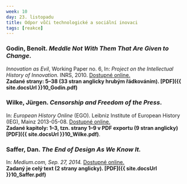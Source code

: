 ```yaml
---
week: 10
day: 23. listopadu
title: Odpor vůči technologické a sociální inovaci
tags: [reakce]
---
```

### Godin, Benoît. _Meddle Not With Them That Are Given to Change_.

_Innovation as Evil_, Working Paper no. 6, In: _Project on the Intellectual History of Innovation._ INRS, 2010. [Dostupné online.](http://www.csiic.ca/PDF/IntellectualNo6.pdf)  
**Zadané strany: 5–38 (33 stran anglicky hrubým řádkováním). [PDF]({{ site.docsUrl }}10_Godin.pdf)**


### Wilke, Jürgen. _Censorship and Freedom of the Press_.

In: _European History Online_ (EGO). Leibniz Institute of European History (IEG), Mainz 2013-05-08. [Dostupné online.](http://www.ieg-ego.eu/wilkej-2013a-en)  
**Zadané kapitoly: 1–3, tzn. strany 1–9 v PDF exportu (9 stran anglicky) [PDF]({{ site.docsUrl }}10_Wilke.pdf)**.


### Saffer, Dan. _The End of Design As We Know It._

In: _Medium.com, Sep. 27, 2014._ [Dostupné online.](https://medium.com/@odannyboy/the-end-of-design-as-we-know-it-bc2dfe0cb4)  
**Zadaný je celý text (2 strany anglicky). [PDF]({{ site.docsUrl }}10_Saffer.pdf)**

